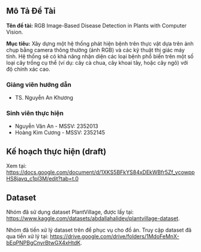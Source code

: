## Mô Tả Đề Tài
**Tên đề tài:** RGB Image-Based Disease Detection in Plants with Computer Vision.

**Mục tiêu:** Xây dựng một hệ thống phát hiện bệnh trên thực vật dựa trên ảnh chụp bằng camera thông thường (ảnh RGB) và các kỹ thuật thị giác máy tính. Hệ thống sẽ có khả năng nhận diện các loại bệnh phổ biến trên một số loại cây trồng cụ thể (ví dụ: cây cà chua, cây khoai tây, hoặc cây ngô) với độ chính xác cao.

### Giảng viên hướng dẫn
- TS. Nguyễn An Khương
  
### Sinh viên thực hiện
- Nguyễn Văn An - MSSV: 2352013
- Hoàng Kim Cương - MSSV: 2352145

## Kế hoạch thực hiện (draft)
Xem tại: https://docs.google.com/document/d/1XKS5BFkYS84xDEkWBfr5Zf_ycowppHS8javq_c1pl3M/edit?tab=t.0

## Dataset
Nhóm đã sử dụng dataset PlantVillage, được lấy tại: https://www.kaggle.com/datasets/abdallahalidev/plantvillage-dataset.

Nhóm đã tiền xử lý dataset trên để phục vụ cho đồ án. Truy cập dataset đã qua tiền xử lý tại: https://drive.google.com/drive/folders/1MdoFeMnX-bEqPNPBgCnyrBtwGX4xHtdK.

